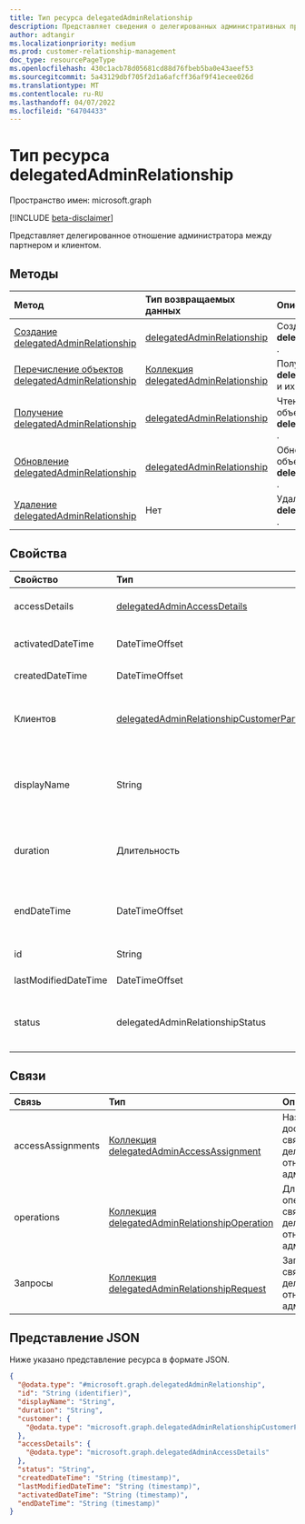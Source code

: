 ```yaml
---
title: Тип ресурса delegatedAdminRelationship
description: Представляет сведения о делегированных административных привилегиях, которые партнер Майкрософт имеет в клиенте клиента.
author: adtangir
ms.localizationpriority: medium
ms.prod: customer-relationship-management
doc_type: resourcePageType
ms.openlocfilehash: 430c1acb78d05681cd88d76fbeb5ba0e43aeef53
ms.sourcegitcommit: 5a43129dbf705f2d1a6afcff36af9f41ecee026d
ms.translationtype: MT
ms.contentlocale: ru-RU
ms.lasthandoff: 04/07/2022
ms.locfileid: "64704433"
---
```

# <a name="delegatedadminrelationship-resource-type"></a>Тип ресурса delegatedAdminRelationship

Пространство имен: microsoft.graph

[!INCLUDE [beta-disclaimer](../../includes/beta-disclaimer.md)]

Представляет делегированное отношение администратора между партнером и клиентом.

## <a name="methods"></a>Методы
|Метод|Тип возвращаемых данных|Описание|
|:---|:---|:---|
|[Создание delegatedAdminRelationship](../api/tenantrelationship-post-delegatedadminrelationships.md)|[delegatedAdminRelationship](delegatedadminrelationship.md)|Создайте новый **объект delegatedAdminRelationship** .|
|[Перечисление объектов delegatedAdminRelationship](../api/tenantrelationship-list-delegatedadminrelationships.md)|[Коллекция delegatedAdminRelationship](delegatedadminrelationship.md)|Получение списка объектов **delegatedAdminRelationship** и их свойств.|
|[Получение delegatedAdminRelationship](../api/delegatedadminrelationship-get.md)|[delegatedAdminRelationship](delegatedadminrelationship.md)|Чтение свойств и связей объекта **delegatedAdminRelationship** .|
|[Обновление delegatedAdminRelationship](../api/delegatedadminrelationship-update.md)|[delegatedAdminRelationship](delegatedadminrelationship.md)|Обновление свойств объекта **delegatedAdminRelationship** .|
|[Удаление delegatedAdminRelationship](../api/delegatedadminrelationship-delete.md)|Нет|Удаление объекта **delegatedAdminRelationship** .|


## <a name="properties"></a>Свойства
|Свойство|Тип|Описание|
|:---|:---|:---|
|accessDetails|[delegatedAdminAccessDetails](../resources/delegatedadminaccessdetails.md)|Сведения о доступе, содержащие идентификаторы административных ролей, запрашиваемых администратором партнера в клиенте клиента.|
|activatedDateTime|DateTimeOffset|Дата и время в формате ISO 8601 и времени в формате UTC, когда связь стала активной. Только для чтения.|
|createdDateTime|DateTimeOffset|Дата и время в формате ISO 8601 и время создания связи в формате UTC. Только для чтения.|
|Клиентов|[delegatedAdminRelationshipCustomerParticipant](../resources/delegatedadminrelationshipcustomerparticipant.md)|Отображаемое имя и уникальный идентификатор клиента связи. Он настраивается либо партнером во время создания отношения, либо системой после того, как клиент утвердит связь. Не может быть изменен клиентом.|
|displayName|String|Отображаемое имя связи, используемой для упрощения идентификации. Должен быть уникальным для *всех делегированных* отношений администратора партнера. Этот параметр задается партнером только в том случае `created` , если связь находится в состоянии и не может быть изменена клиентом.|
|duration|Длительность|Длительность связи в формате ISO 8601. Должно быть значением между инклюзивным `P1D` `P2Y` . Этот параметр задается партнером только в том случае `created` , если связь находится в состоянии и не может быть изменена клиентом.|
|endDateTime|DateTimeOffset|Дата и время в формате ISO 8601 и времени в формате UTC,  когда состояние связи изменяется на любой `terminated` `expired`или . Вычисляется как `endDateTime = activatedDateTime + duration`. Только для чтения.|
|id|String|Уникальный идентификатор связи. Только для чтения. Наследуется от [сущности](../resources/entity.md).|
|lastModifiedDateTime|DateTimeOffset|Дата и время в формате ISO 8601 и время последнего изменения связи в формате UTC. Только для чтения.|
|status|delegatedAdminRelationshipStatus|Состояние связи. Только для чтения. Возможные значения: `activating`, , `active`, `approvalPending`, `approved`, `created`, `expiring``expired`, `terminated`, . `unknownFutureValue``terminating``terminationRequested` Поддерживает `$orderBy`.|

## <a name="relationships"></a>Связи
|Связь|Тип|Описание|
|:---|:---|:---|
|accessAssignments|[Коллекция delegatedAdminAccessAssignment](../resources/delegatedadminaccessassignment.md)|Назначения доступа, связанные с делегированным отношением администратора.|
|operations|[Коллекция delegatedAdminRelationshipOperation](../resources/delegatedadminrelationshipoperation.md)|Длительные операции, связанные с делегированным отношением администратора.|
|Запросы|[Коллекция delegatedAdminRelationshipRequest](../resources/delegatedadminrelationshiprequest.md)|Запросы, связанные с делегированным отношением администратора.|

## <a name="json-representation"></a>Представление JSON
Ниже указано представление ресурса в формате JSON.
<!-- {
  "blockType": "resource",
  "keyProperty": "id",
  "@odata.type": "microsoft.graph.delegatedAdminRelationship",
  "openType": false
}
-->
``` json
{
  "@odata.type": "#microsoft.graph.delegatedAdminRelationship",
  "id": "String (identifier)",
  "displayName": "String",
  "duration": "String",
  "customer": {
    "@odata.type": "microsoft.graph.delegatedAdminRelationshipCustomerParticipant"
  },
  "accessDetails": {
    "@odata.type": "microsoft.graph.delegatedAdminAccessDetails"
  },
  "status": "String",
  "createdDateTime": "String (timestamp)",
  "lastModifiedDateTime": "String (timestamp)",
  "activatedDateTime": "String (timestamp)",
  "endDateTime": "String (timestamp)"
}
```

